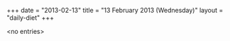 +++
date = "2013-02-13"
title = "13 February 2013 (Wednesday)"
layout = "daily-diet"
+++


\<no entries\>

